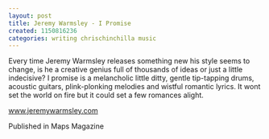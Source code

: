 ```yaml
---
layout: post
title: Jeremy Warmsley - I Promise
created: 1150816236
categories: writing chrischinchilla music
---
```


Every time Jeremy Warmsley releases something new his style seems to change, is he a creative genius full of thousands of ideas or just a little indecisive? I promise is a melancholic little ditty, gentle tip-tapping drums, acoustic guitars, plink-plonking melodies and wistful romantic lyrics. It wont set the world on fire but it could set a few romances alight.

<a href='http://www.jeremywarmsley.com' target='_blank'>www.jeremywarmsley.com</a>

Published in Maps Magazine
